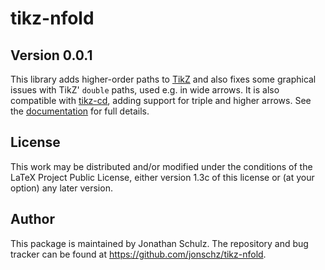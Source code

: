 # tikz-nfold 
## Version 0.0.1

This library adds higher-order paths to [TikZ](https://ctan.org/pkg/pgf) and also fixes some graphical issues with TikZ' `double` paths, used e.g. in wide arrows. It is also compatible with [tikz-cd](https://ctan.org/pkg/tikz-cd), adding support for triple and higher arrows. See the [documentation](tikz-nfold-doc.pdf) for full details.

## License

This work may be distributed and/or modified under the conditions of the LaTeX Project Public License, either version 1.3c of this license or (at your option) any later version.

## Author

This package is maintained by Jonathan Schulz. The repository and bug tracker can be found at https://github.com/jonschz/tikz-nfold.
